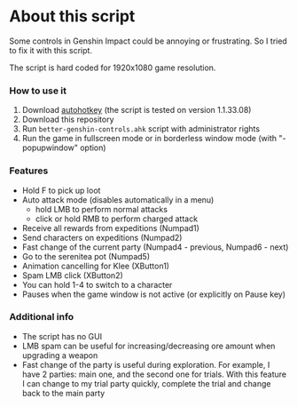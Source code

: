 # About this script
Some controls in Genshin Impact could be annoying or frustrating. So I tried to fix it with this script.

The script is hard coded for 1920x1080 game resolution.

### How to use it
1. Download [autohotkey](https://www.autohotkey.com) (the script is tested on version 1.1.33.08)
2. Download this repository
3. Run `better-genshin-controls.ahk` script with administrator rights
4. Run the game in fullscreen mode or in borderless window mode (with "-popupwindow" option)

### Features
- Hold F to pick up loot
- Auto attack mode (disables automatically in a menu)
    - hold LMB to perform normal attacks
    - click or hold RMB to perform charged attack
- Receive all rewards from expeditions (Numpad1)
- Send characters on expeditions (Numpad2)
- Fast change of the current party (Numpad4 - previous, Numpad6 - next)
- Go to the serenitea pot (Numpad5)
- Animation cancelling for Klee (XButton1)
- Spam LMB click (XButton2) 
- You can hold 1-4 to switch to a character  
- Pauses when the game window is not active (or explicitly on Pause key)

### Additional info
- The script has no GUI
- LMB spam can be useful for increasing/decreasing ore amount when upgrading a weapon
- Fast change of the party is useful during exploration. For example, I have 2 parties: main one, and the second one for trials. With this feature I can change to my trial party quickly, complete the trial and change back to the main party
